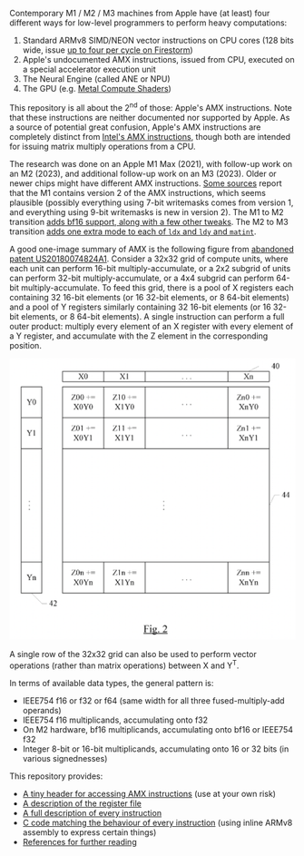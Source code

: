Contemporary M1 / M2 / M3 machines from Apple have (at least) four different ways for low-level programmers to perform heavy computations:
1. Standard ARMv8 SIMD/NEON vector instructions on CPU cores (128 bits wide, issue [up to four per cycle on Firestorm](https://dougallj.github.io/applecpu/firestorm-simd.html))
2. Apple's undocumented AMX instructions, issued from CPU, executed on a special accelerator execution unit
3. The Neural Engine (called ANE or NPU)
4. The GPU (e.g. [Metal Compute Shaders](https://developer.apple.com/documentation/metal/performing_calculations_on_a_gpu))

This repository is all about the 2<sup>nd</sup> of those: Apple's AMX instructions. Note that these instructions are neither documented nor supported by Apple. As a source of potential great confusion, Apple's AMX instructions are completely distinct from [Intel's AMX instructions](https://en.wikipedia.org/wiki/Advanced_Matrix_Extensions), though both are intended for issuing matrix multiply operations from a CPU.

The research was done on an Apple M1 Max (2021), with follow-up work on an M2 (2023), and additional follow-up work on an M3 (2023). Older or newer chips might have different AMX instructions. [Some sources](https://nod.ai/comparing-apple-m1-with-amx2-m1-with-neon/) report that the M1 contains version 2 of the AMX instructions, which seems plausible (possibly everything using 7-bit writemasks comes from version 1, and everything using 9-bit writemasks is new in version 2). The M1 to M2 transition [adds bf16 support, along with a few other tweaks](https://github.com/corsix/amx/issues/5#issuecomment-1464639729). The M2 to M3 transition [adds one extra mode to each of `ldx` and `ldy` and `matint`](https://github.com/corsix/amx/issues/10).

A good one-image summary of AMX is the following figure from [abandoned patent US20180074824A1](https://patents.google.com/patent/US20180074824A1/en). Consider a 32x32 grid of compute units, where each unit can perform 16-bit multiply-accumulate, or a 2x2 subgrid of units can perform 32-bit multiply-accumulate, or a 4x4 subgrid can perform 64-bit multiply-accumulate. To feed this grid, there is a pool of X registers each containing 32 16-bit elements (or 16 32-bit elements, or 8 64-bit elements) and a pool of Y registers similarly containing 32 16-bit elements (or 16 32-bit elements, or 8 64-bit elements). A single instruction can perform a full outer product: multiply every element of an X register with every element of a Y register, and accumulate with the Z element in the corresponding position.

![US20180074824A1 Figure 2](fig2.png)

A single row of the 32x32 grid can also be used to perform vector operations (rather than matrix operations) between X and Y<sup>T</sup>.

In terms of available data types, the general pattern is:
- IEEE754 f16 or f32 or f64 (same width for all three fused-multiply-add operands)
- IEEE754 f16 multiplicands, accumulating onto f32
- On M2 hardware, bf16 multiplicands, accumulating onto bf16 or IEEE754 f32
- Integer 8-bit or 16-bit multiplicands, accumulating onto 16 or 32 bits (in various signednesses)

This repository provides:
- [A tiny header for accessing AMX instructions](aarch64.h) (use at your own risk)
- [A description of the register file](RegisterFile.md)
- [A full description of every instruction](Instructions.md)
- [C code matching the behaviour of every instruction](test.md) (using inline ARMv8 assembly to express certain things)
- [References for further reading](References.md)
